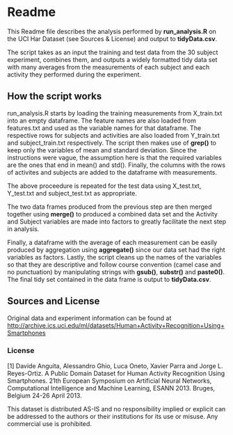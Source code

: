 # Readme
This Readme file describes the analysis performed by **run_analysis.R** on the UCI Har Dataset (see Sources & License) and output to **tidyData.csv**. 

The script takes as an input the training and test data from the 30 subject experiment, combines them, and outputs a widely formatted tidy data set with many averages from the measurements of each subject and each activity they performed during the experiment. 

## How the script works

run\_analysis.R starts by loading the training measurements from X\_train.txt into an empty dataframe. The feature names are also loaded from features.txt and used as the variable names for that dataframe. The respective rows for subjects and activities are also loaded from Y_train.txt and subject\_train.txt respectively. The script then makes use of **grep()** to keep only the variables of mean and standard deviation. Since the instructions were vague, the assumption here is that the required  variables are the ones that end in mean() and std(). Finally, the columns with the rows of activites and subjects are added to the dataframe with measurements.

The above proceedure is repeated for the test data using X\_test.txt, Y\_test.txt and   subject\_test.txt as appropriate.

The two data frames produced from the previous step are then merged together using **merge()** to produced a combined data set and the Activity and Subject variables are made into factors to greatly facilitate the next step in analysis.

Finally, a dataframe with the average of each measurement can be easily produced by aggregation using **aggregate()** since our data set had the right variables as factors. Lastly, the script cleans up the names of the variables so that they are descriptive and follow course convention (camel case and no punctuation) by manipulating strings with **gsub()**, **substr()** and **paste0()**. The final tidy set contained in the data frame is output to **tidyData.csv**.

## Sources and License

Original data and experiment information can be found at <a>http://archive.ics.uci.edu/ml/datasets/Human+Activity+Recognition+Using+Smartphones</a>

### License
	
[1] Davide Anguita, Alessandro Ghio, Luca Oneto, Xavier Parra and Jorge L. Reyes-Ortiz. A Public Domain Dataset for Human Activity Recognition Using Smartphones. 21th European Symposium on Artificial Neural Networks, Computational Intelligence and Machine Learning, ESANN 2013. Bruges, Belgium 24-26 April 2013. 

This dataset is distributed AS-IS and no responsibility implied or explicit can be addressed to the authors or their institutions for its use or misuse. Any commercial use is prohibited.
